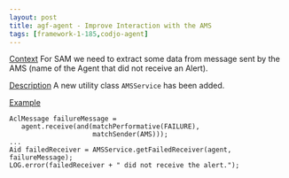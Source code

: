 ```yaml
---
layout: post
title: agf-agent - Improve Interaction with the AMS
tags: [framework-1-185,codjo-agent]
---
```

<u>Context</u>
For SAM we need to extract some data from message sent by the AMS (name of the Agent that did not receive an Alert).

<u>Description</u>
A new utility class ```AMSService``` has been added.

<u>Example</u>
```
AclMessage failureMessage = 
   agent.receive(and(matchPerformative(FAILURE),
                     matchSender(AMS)));
...
Aid failedReceiver = AMSService.getFailedReceiver(agent, failureMessage);
LOG.error(failedReceiver + " did not receive the alert.");
```
